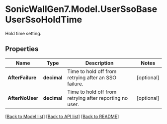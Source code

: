 # SonicWallGen7.Model.UserSsoBaseUserSsoHoldTime
Hold time setting.

## Properties

Name | Type | Description | Notes
------------ | ------------- | ------------- | -------------
**AfterFailure** | **decimal** | Time to hold off from retrying after an SSO failure. | [optional] 
**AfterNoUser** | **decimal** | Time to hold off from retrying after reporting no user. | [optional] 

[[Back to Model list]](../README.md#documentation-for-models) [[Back to API list]](../README.md#documentation-for-api-endpoints) [[Back to README]](../README.md)

